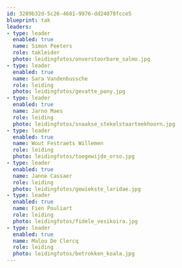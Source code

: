 ```yaml
---
id: 3289b32d-5c26-4681-9976-dd24078fcce5
blueprint: tak
leaders:
- type: leader
  enabled: true
  name: Simon Peeters
  role: takleider
  photo: leidingfotos/onverstoorbare_salmo.jpg
- type: leader
  enabled: true
  name: Sara Vandenbussche
  role: leiding
  photo: leidingfotos/gevatte_pony.jpg
- type: leader
  enabled: true
  name: Jarno Maes
  role: leiding
  photo: leidingfotos/snaakse_stekelstaarteekhoorn.jpg
- type: leader
  enabled: true
  name: Wout Festraets Willemen
  role: leiding
  photo: leidingfotos/toegewijde_orso.jpg
- type: leader
  enabled: true
  name: Janne Cassaer
  role: leiding
  photo: leidingfotos/gewiekste_laridae.jpg
- type: leader
  enabled: true
  name: Fien Pouliart
  role: leiding
  photo: leidingfotos/fidele_vesikoira.jpg
- type: leader
  enabled: true
  name: Malou De Clercq
  role: leiding
  photo: leidingfotos/betrokken_koala.jpg
---
```

